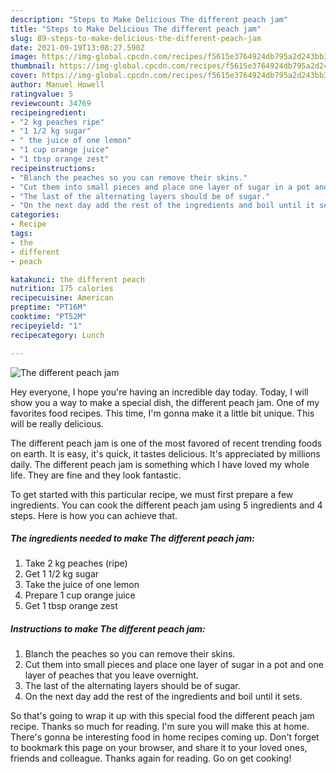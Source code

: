 ```yaml
---
description: "Steps to Make Delicious The different peach jam"
title: "Steps to Make Delicious The different peach jam"
slug: 89-steps-to-make-delicious-the-different-peach-jam
date: 2021-09-19T13:08:27.590Z
image: https://img-global.cpcdn.com/recipes/f5615e3764924db795a2d243bb340a76/680x482cq70/the-different-peach-jam-recipe-main-photo.jpg
thumbnail: https://img-global.cpcdn.com/recipes/f5615e3764924db795a2d243bb340a76/680x482cq70/the-different-peach-jam-recipe-main-photo.jpg
cover: https://img-global.cpcdn.com/recipes/f5615e3764924db795a2d243bb340a76/680x482cq70/the-different-peach-jam-recipe-main-photo.jpg
author: Manuel Howell
ratingvalue: 5
reviewcount: 34769
recipeingredient:
- "2 kg peaches ripe"
- "1 1/2 kg sugar"
- " the juice of one lemon"
- "1 cup orange juice"
- "1 tbsp orange zest"
recipeinstructions:
- "Blanch the peaches so you can remove their skins."
- "Cut them into small pieces and place one layer of sugar in a pot and one layer of peaches that you leave overnight."
- "The last of the alternating layers should be of sugar."
- "On the next day add the rest of the ingredients and boil until it sets."
categories:
- Recipe
tags:
- the
- different
- peach

katakunci: the different peach 
nutrition: 175 calories
recipecuisine: American
preptime: "PT16M"
cooktime: "PT52M"
recipeyield: "1"
recipecategory: Lunch

---
```



![The different peach jam](https://img-global.cpcdn.com/recipes/f5615e3764924db795a2d243bb340a76/680x482cq70/the-different-peach-jam-recipe-main-photo.jpg)

Hey everyone, I hope you're having an incredible day today. Today, I will show you a way to make a special dish, the different peach jam. One of my favorites food recipes. This time, I'm gonna make it a little bit unique. This will be really delicious.

The different peach jam is one of the most favored of recent trending foods on earth. It is easy, it's quick, it tastes delicious. It's appreciated by millions daily. The different peach jam is something which I have loved my whole life. They are fine and they look fantastic.




To get started with this particular recipe, we must first prepare a few ingredients. You can cook the different peach jam using 5 ingredients and 4 steps. Here is how you can achieve that.

<!--inarticleads1-->

##### The ingredients needed to make The different peach jam:

1. Take 2 kg peaches (ripe)
1. Get 1 1/2 kg sugar
1. Take  the juice of one lemon
1. Prepare 1 cup orange juice
1. Get 1 tbsp orange zest




<!--inarticleads2-->

##### Instructions to make The different peach jam:

1. Blanch the peaches so you can remove their skins.
1. Cut them into small pieces and place one layer of sugar in a pot and one layer of peaches that you leave overnight.
1. The last of the alternating layers should be of sugar.
1. On the next day add the rest of the ingredients and boil until it sets.




So that's going to wrap it up with this special food the different peach jam recipe. Thanks so much for reading. I'm sure you will make this at home. There's gonna be interesting food in home recipes coming up. Don't forget to bookmark this page on your browser, and share it to your loved ones, friends and colleague. Thanks again for reading. Go on get cooking!

